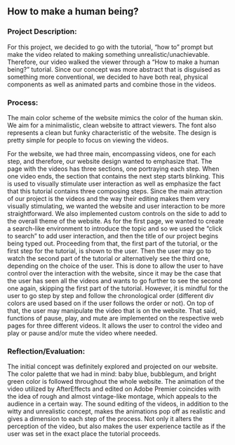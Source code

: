 ## How to make a human being?

### Project Description: 

For this project, we decided to go with the tutorial, “how to” prompt but make the video related to making something unrealistic/unachievable. Therefore, our video walked the viewer through a “How to make a human being?” tutorial. Since our concept was more abstract that is disguised as something more conventional, we decided to have both real, physical components as well as animated parts and combine those in the videos. 
 
### Process:
The main color scheme of the website mimics the color of the human skin. We aim for a minimalistic, clean website to attract viewers. The font also represents a clean but funky characteristic of the website. The design is pretty simple for people to focus on viewing the videos. 

For the website, we had three main, encompassing videos, one for each step, and therefore, our website design wanted to emphasize that. The page with the videos has three sections, one portraying each step. When one video ends, the section that contains the next step starts blinking. This is used to visually stimulate user interaction as well as emphasize the fact that this tutorial contains three composing steps. Since the main attraction of our project is the videos and the way their editing makes them very visually stimulating, we wanted the website and user interaction to be more straightforward. We also implemented custom controls on the side to add to the overall theme of the website. 
As for the first page, we wanted to create a search-like environment to introduce the topic and so we used the “click to search” to add user interaction, and then the title of our project begins being typed out. Proceeding from that, the first part of the tutorial, or the first step for the tutorial, is shown to the user. Then the user may go to watch the second part of the tutorial or alternatively see the third one, depending on the choice of the user.  This is done to allow the user to have control over the interaction with the website, since it may be the case that the user has seen all the videos and wants to go further to see the second one again, skipping the first part of the tutorial. However, it is mindful for the user to go step by step and follow the chronological order (different div colors are used based on if the user follows the order or not). On top of that, the user may manipulate the video that is on the website. That said, functions of pause, play, and mute are implemented on the respective web pages for three different videos. It allows the user to control the video and play or pause and/or mute the video where needed.

### Reflection/Evaluation: 

The initial concept was definitely explored and projected on our website. The color palette that we had in mind: baby blue, bubblegum, and bright green color is followed throughout the whole website. The animation of the video utilized by AfterEffects and edited on Adobe Premier coincides with the idea of rough and almost vintage-like montage, which appeals to the audience in a certain way. The sound editing of the videos, in addition to the witty and unrealistic concept, makes the animations pop off as realistic and gives a dimension to each step of the process. Not only it alters the perception of the video, but also makes the user experience tactile as if the user was set in the exact place the tutorial proceeds. 

